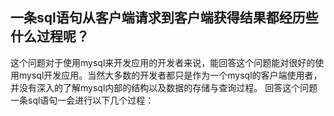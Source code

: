 一条sql语句从客户端请求到客户端获得结果都经历些什么过程呢？
---
这个问题对于使用mysql来开发应用的开发者来说，能回答这个问题能对很好的使用mysql开发应用。当然大多数的开发者都只是作为一个mysql的客户端使用者，并没有深入的了解mysql内部的结构以及数据的存储与查询过程。
回答这个问题
一条sql语句一会进行以下几个过程：

<!--stackedit_data:
eyJoaXN0b3J5IjpbMTc1NTAwMTAzLC0zNDk2NTE0NzAsNjA2OD
I1MjY2LDEzMzk3NDM4NzMsLTI4ODA5MjM4MywtMjQ4MjAzMTk1
XX0=
-->